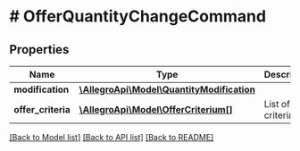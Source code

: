 # # OfferQuantityChangeCommand

## Properties

Name | Type | Description | Notes
------------ | ------------- | ------------- | -------------
**modification** | [**\AllegroApi\Model\QuantityModification**](QuantityModification.md) |  | [optional]
**offer_criteria** | [**\AllegroApi\Model\OfferCriterium[]**](OfferCriterium.md) | List of offer criteria | [optional]

[[Back to Model list]](../../README.md#models) [[Back to API list]](../../README.md#endpoints) [[Back to README]](../../README.md)
